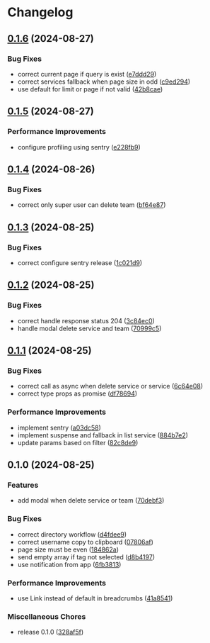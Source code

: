 # Changelog

## [0.1.6](https://github.com/bps-kota-bontang/serambi-kami/compare/v0.1.5...v0.1.6) (2024-08-27)


### Bug Fixes

* correct current page if query is exist ([e7ddd29](https://github.com/bps-kota-bontang/serambi-kami/commit/e7ddd299bd2a541aa8e1e2e5b8e5e4b994cc9031))
* correct services fallback when page size in odd ([c9ed294](https://github.com/bps-kota-bontang/serambi-kami/commit/c9ed294f4fb70eb325c23a5f4a5d829748c5b953))
* use default for limit or page if not valid ([42b8cae](https://github.com/bps-kota-bontang/serambi-kami/commit/42b8cae75c7ee190ccde21cf43cec07a8df51312))

## [0.1.5](https://github.com/bps-kota-bontang/serambi-kami/compare/v0.1.4...v0.1.5) (2024-08-27)


### Performance Improvements

* configure profiling using sentry ([e228fb9](https://github.com/bps-kota-bontang/serambi-kami/commit/e228fb9cfcda6b638abc4907cabb4d3a77a7459a))

## [0.1.4](https://github.com/bps-kota-bontang/serambi-kami/compare/v0.1.3...v0.1.4) (2024-08-26)


### Bug Fixes

* correct only super user can delete team ([bf64e87](https://github.com/bps-kota-bontang/serambi-kami/commit/bf64e8702bfbc5a1ec603ff3ee233615e4e9e6a6))

## [0.1.3](https://github.com/bps-kota-bontang/serambi-kami/compare/v0.1.2...v0.1.3) (2024-08-25)


### Bug Fixes

* correct configure sentry release ([1c021d9](https://github.com/bps-kota-bontang/serambi-kami/commit/1c021d970431ef0a5de86d4dd372313178de1a91))

## [0.1.2](https://github.com/bps-kota-bontang/serambi-kami/compare/v0.1.1...v0.1.2) (2024-08-25)


### Bug Fixes

* correct handle response status 204 ([3c84ec0](https://github.com/bps-kota-bontang/serambi-kami/commit/3c84ec0ec311d0b092249961be1b2aed933d8cb8))
* handle modal delete service and team ([70999c5](https://github.com/bps-kota-bontang/serambi-kami/commit/70999c545d89cfb2fac06a2d9a1f7637acdd7c4e))

## [0.1.1](https://github.com/bps-kota-bontang/serambi-kami/compare/v0.1.0...v0.1.1) (2024-08-25)


### Bug Fixes

* correct call as async when delete service or service ([6c64e08](https://github.com/bps-kota-bontang/serambi-kami/commit/6c64e0850b5450cdb4041ef712527c81e07e30d7))
* correct type props as promise ([df78694](https://github.com/bps-kota-bontang/serambi-kami/commit/df7869453aafa4d64ec81d8c3ae780fc8cf36963))


### Performance Improvements

* implement sentry ([a03dc58](https://github.com/bps-kota-bontang/serambi-kami/commit/a03dc5866078fcca57b0a1bcda20af4d8fa3a3cc))
* implement suspense and fallback in list service ([884b7e2](https://github.com/bps-kota-bontang/serambi-kami/commit/884b7e29b0ad5511ec35f6b7f3b8d9fec282af88))
* update params based on filter ([82c8de9](https://github.com/bps-kota-bontang/serambi-kami/commit/82c8de92bb3c1253a6a9c6bed4bb8af7315094db))

## 0.1.0 (2024-08-25)


### Features

* add modal when delete service or team ([70debf3](https://github.com/bps-kota-bontang/serambi-kami/commit/70debf3e4ccab1a298016af002336bfb3bb57f08))


### Bug Fixes

* correct directory workflow ([d4fdee9](https://github.com/bps-kota-bontang/serambi-kami/commit/d4fdee9cc2e0ef4bb93f55f6efa7f50b17b4ba40))
* correct username copy to clipboard ([07806af](https://github.com/bps-kota-bontang/serambi-kami/commit/07806afd22bdfe17b4e4836165bd280e9be066cf))
* page size must be even ([184862a](https://github.com/bps-kota-bontang/serambi-kami/commit/184862a508f30b64e24924b21e4e695b00405565))
* send empty array if tag not selected ([d8b4197](https://github.com/bps-kota-bontang/serambi-kami/commit/d8b4197cde2c9c31964d8ca03f0f66318ae71e06))
* use notification from app ([6fb3813](https://github.com/bps-kota-bontang/serambi-kami/commit/6fb3813beb3310c96ceb8b48b6e2430e76030ebf))


### Performance Improvements

* use Link instead of default in breadcrumbs ([41a8541](https://github.com/bps-kota-bontang/serambi-kami/commit/41a85410d1c828aa2d691eefc89b4a47b07ba327))


### Miscellaneous Chores

* release 0.1.0 ([328af5f](https://github.com/bps-kota-bontang/serambi-kami/commit/328af5f0e77e0fe4013c1c9120a598843f9de07b))
